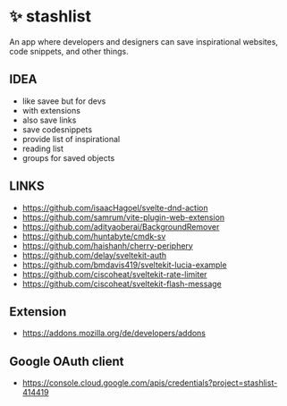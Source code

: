 # ✨ stashlist
An app where developers and designers can save inspirational websites, code snippets, and other things.

## IDEA
- like savee but for devs
- with extensions
- also save links
- save codesnippets
- provide list of inspirational
- reading list
- groups for saved objects

## LINKS
- https://github.com/isaacHagoel/svelte-dnd-action
- https://github.com/samrum/vite-plugin-web-extension
- https://github.com/adityaoberai/BackgroundRemover
- https://github.com/huntabyte/cmdk-sv
- https://github.com/haishanh/cherry-periphery
- https://github.com/delay/sveltekit-auth
- https://github.com/bmdavis419/sveltekit-lucia-example
- https://github.com/ciscoheat/sveltekit-rate-limiter
- https://github.com/ciscoheat/sveltekit-flash-message

## Extension
- https://addons.mozilla.org/de/developers/addons

## Google OAuth client
- https://console.cloud.google.com/apis/credentials?project=stashlist-414419